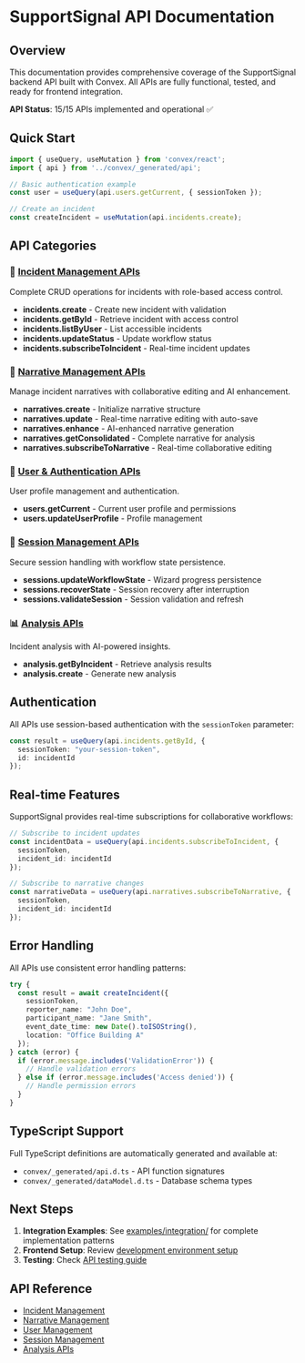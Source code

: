 # SupportSignal API Documentation

## Overview

This documentation provides comprehensive coverage of the SupportSignal backend API built with Convex. All APIs are fully functional, tested, and ready for frontend integration.

**API Status**: 15/15 APIs implemented and operational ✅

## Quick Start

```typescript
import { useQuery, useMutation } from 'convex/react';
import { api } from '../convex/_generated/api';

// Basic authentication example
const user = useQuery(api.users.getCurrent, { sessionToken });

// Create an incident
const createIncident = useMutation(api.incidents.create);
```

## API Categories

### 🎫 [Incident Management APIs](./incidents.md)
Complete CRUD operations for incidents with role-based access control.
- **incidents.create** - Create new incident with validation
- **incidents.getById** - Retrieve incident with access control
- **incidents.listByUser** - List accessible incidents
- **incidents.updateStatus** - Update workflow status
- **incidents.subscribeToIncident** - Real-time incident updates

### 📝 [Narrative Management APIs](./narratives.md)
Manage incident narratives with collaborative editing and AI enhancement.
- **narratives.create** - Initialize narrative structure
- **narratives.update** - Real-time narrative editing with auto-save
- **narratives.enhance** - AI-enhanced narrative generation
- **narratives.getConsolidated** - Complete narrative for analysis
- **narratives.subscribeToNarrative** - Real-time collaborative editing

### 👤 [User & Authentication APIs](./users.md)
User profile management and authentication.
- **users.getCurrent** - Current user profile and permissions
- **users.updateUserProfile** - Profile management

### 🎯 [Session Management APIs](./sessions.md)
Secure session handling with workflow state persistence.
- **sessions.updateWorkflowState** - Wizard progress persistence
- **sessions.recoverState** - Session recovery after interruption
- **sessions.validateSession** - Session validation and refresh

### 📊 [Analysis APIs](./analysis.md)
Incident analysis with AI-powered insights.
- **analysis.getByIncident** - Retrieve analysis results
- **analysis.create** - Generate new analysis

## Authentication

All APIs use session-based authentication with the `sessionToken` parameter:

```typescript
const result = useQuery(api.incidents.getById, {
  sessionToken: "your-session-token",
  id: incidentId
});
```

## Real-time Features

SupportSignal provides real-time subscriptions for collaborative workflows:

```typescript
// Subscribe to incident updates
const incidentData = useQuery(api.incidents.subscribeToIncident, {
  sessionToken,
  incident_id: incidentId
});

// Subscribe to narrative changes  
const narrativeData = useQuery(api.narratives.subscribeToNarrative, {
  sessionToken,
  incident_id: incidentId
});
```

## Error Handling

All APIs use consistent error handling patterns:

```typescript
try {
  const result = await createIncident({
    sessionToken,
    reporter_name: "John Doe",
    participant_name: "Jane Smith", 
    event_date_time: new Date().toISOString(),
    location: "Office Building A"
  });
} catch (error) {
  if (error.message.includes('ValidationError')) {
    // Handle validation errors
  } else if (error.message.includes('Access denied')) {
    // Handle permission errors
  }
}
```

## TypeScript Support

Full TypeScript definitions are automatically generated and available at:
- `convex/_generated/api.d.ts` - API function signatures
- `convex/_generated/dataModel.d.ts` - Database schema types

## Next Steps

1. **Integration Examples**: See [examples/integration/](../examples/integration/) for complete implementation patterns
2. **Frontend Setup**: Review [development environment setup](../development/frontend-setup.md)
3. **Testing**: Check [API testing guide](../testing/api-testing.md)

## API Reference

- [Incident Management](./incidents.md)
- [Narrative Management](./narratives.md) 
- [User Management](./users.md)
- [Session Management](./sessions.md)
- [Analysis APIs](./analysis.md)
